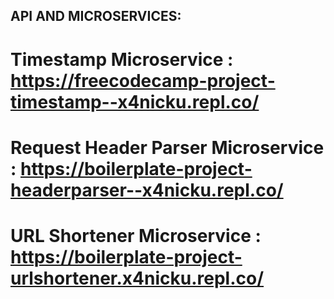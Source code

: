 ## API AND MICROSERVICES: 

# Timestamp Microservice : https://freecodecamp-project-timestamp--x4nicku.repl.co/
# Request Header Parser Microservice : https://boilerplate-project-headerparser--x4nicku.repl.co/
# URL Shortener Microservice : https://boilerplate-project-urlshortener.x4nicku.repl.co/
